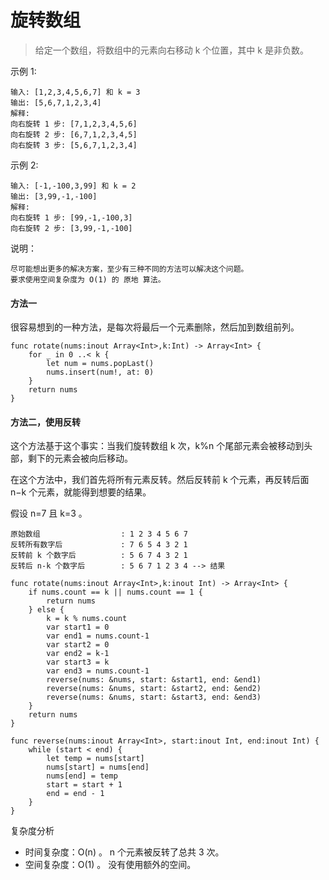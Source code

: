 # 旋转数组

> 给定一个数组，将数组中的元素向右移动 k 个位置，其中 k 是非负数。


示例 1:

```
输入: [1,2,3,4,5,6,7] 和 k = 3
输出: [5,6,7,1,2,3,4]
解释:
向右旋转 1 步: [7,1,2,3,4,5,6]
向右旋转 2 步: [6,7,1,2,3,4,5]
向右旋转 3 步: [5,6,7,1,2,3,4]
```

示例 2:

```
输入: [-1,-100,3,99] 和 k = 2
输出: [3,99,-1,-100]
解释: 
向右旋转 1 步: [99,-1,-100,3]
向右旋转 2 步: [3,99,-1,-100]

```

说明：

```
尽可能想出更多的解决方案，至少有三种不同的方法可以解决这个问题。
要求使用空间复杂度为 O(1) 的 原地 算法。
```

#### 方法一

很容易想到的一种方法，是每次将最后一个元素删除，然后加到数组前列。

```
func rotate(nums:inout Array<Int>,k:Int) -> Array<Int> {
    for _ in 0 ..< k {
        let num = nums.popLast()
        nums.insert(num!, at: 0)
    }
    return nums
}
```

#### 方法二，使用反转

这个方法基于这个事实：当我们旋转数组 k 次，k%n 个尾部元素会被移动到头部，剩下的元素会被向后移动。

在这个方法中，我们首先将所有元素反转。然后反转前 k 个元素，再反转后面 n−k 个元素，就能得到想要的结果。

假设 n=7 且 k=3 。

```
原始数组                  : 1 2 3 4 5 6 7
反转所有数字后             : 7 6 5 4 3 2 1
反转前 k 个数字后          : 5 6 7 4 3 2 1
反转后 n-k 个数字后        : 5 6 7 1 2 3 4 --> 结果
```

```
func rotate(nums:inout Array<Int>,k:inout Int) -> Array<Int> {
    if nums.count == k || nums.count == 1 {
        return nums
    } else {
        k = k % nums.count
        var start1 = 0
        var end1 = nums.count-1
        var start2 = 0
        var end2 = k-1
        var start3 = k
        var end3 = nums.count-1
        reverse(nums: &nums, start: &start1, end: &end1)
        reverse(nums: &nums, start: &start2, end: &end2)
        reverse(nums: &nums, start: &start3, end: &end3)
    }
    return nums
}
    
func reverse(nums:inout Array<Int>, start:inout Int, end:inout Int) {
    while (start < end) {
        let temp = nums[start]
        nums[start] = nums[end]
        nums[end] = temp
        start = start + 1
        end = end - 1
    }
}
```

复杂度分析

- 时间复杂度：O(n) 。 n 个元素被反转了总共 3 次。
- 空间复杂度：O(1) 。 没有使用额外的空间。